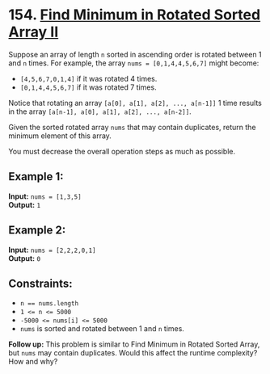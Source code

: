 # 154. [Find Minimum in Rotated Sorted Array II](https://leetcode.com/problems/find-minimum-in-rotated-sorted-array-ii/description/)

Suppose an array of length `n` sorted in ascending order is rotated between 1 and `n` times. For example, the array `nums = [0,1,4,4,5,6,7]` might become:

- `[4,5,6,7,0,1,4]` if it was rotated 4 times.
- `[0,1,4,4,5,6,7]` if it was rotated 7 times.

Notice that rotating an array `[a[0], a[1], a[2], ..., a[n-1]]` 1 time results in the array `[a[n-1], a[0], a[1], a[2], ..., a[n-2]]`.

Given the sorted rotated array `nums` that may contain duplicates, return the minimum element of this array.

You must decrease the overall operation steps as much as possible.

## Example 1:
**Input:** `nums = [1,3,5]`  
**Output:** `1`

## Example 2:
**Input:** `nums = [2,2,2,0,1]`  
**Output:** `0`

## Constraints:
- `n == nums.length`
- `1 <= n <= 5000`
- `-5000 <= nums[i] <= 5000`
- `nums` is sorted and rotated between 1 and `n` times.

**Follow up:** This problem is similar to Find Minimum in Rotated Sorted Array, but `nums` may contain duplicates. Would this affect the runtime complexity? How and why?

